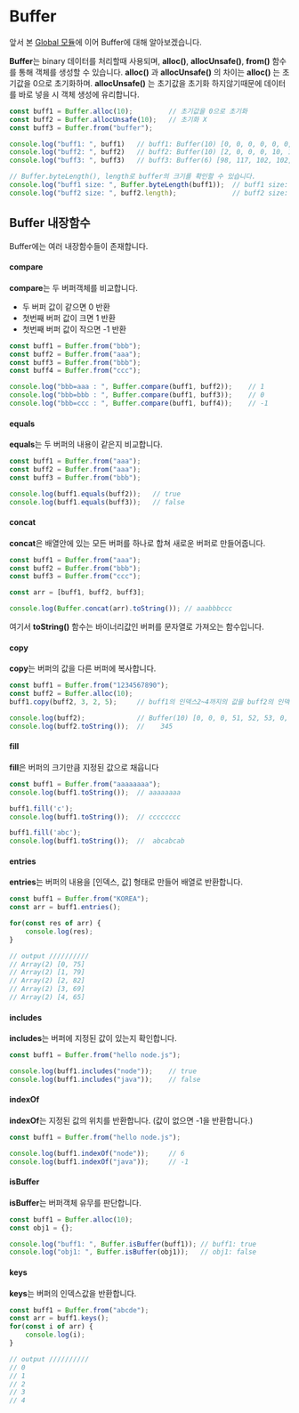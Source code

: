 # Buffer
앞서 본 [Global 모듈](https://github.com/GihongPark/NodePost/blob/master/01.%20Global%20%EB%AA%A8%EB%93%88/global%20module.md)에 이어 Buffer에 대해 알아보겠습니다.

**Buffer**는 binary 데이터를 처리할때 사용되며, **alloc()**, **allocUnsafe()**, **from()** 함수를 통해 객체를 생성할 수 있습니다.
**alloc()** 과 **allocUnsafe()** 의 차이는 **alloc()** 는 초기값을 0으로 초기화하며. **allocUnsafe()** 는 초기값을 초기화 하지않기때문에 데이터를 바로 넣을 시 객체 생성에 유리합니다.
```javascript
const buff1 = Buffer.alloc(10);         // 초기값을 0으로 초기화
const buff2 = Buffer.allocUnsafe(10);   // 초기화 X
const buff3 = Buffer.from("buffer");

console.log("buff1: ", buff1)   // buff1: Buffer(10) [0, 0, 0, 0, 0, 0, 0, 0, …]
console.log("buff2: ", buff2)   // buff2: Buffer(10) [2, 0, 0, 0, 10, 12, 144, 58, …]
console.log("buff3: ", buff3)   // buff3: Buffer(6) [98, 117, 102, 102, 101, 114]

// Buffer.byteLength(), length로 buffer의 크기를 확인할 수 있습니다.
console.log("buff1 size: ", Buffer.byteLength(buff1));  // buff1 size: 10
console.log("buff2 size: ", buff2.length);              // buff2 size: 10
```

## Buffer 내장함수
Buffer에는 여러 내장함수들이 존재합니다.

#### compare
**compare**는 두 버퍼객체를 비교합니다.
* 두 버퍼 값이 같으면 0 반환
* 첫번째 버퍼 값이 크면 1 반환
* 첫번째 버퍼 값이 작으면 -1 반환
```javascript
const buff1 = Buffer.from("bbb");
const buff2 = Buffer.from("aaa");
const buff3 = Buffer.from("bbb");
const buff4 = Buffer.from("ccc");

console.log("bbb=aaa : ", Buffer.compare(buff1, buff2));    // 1
console.log("bbb=bbb : ", Buffer.compare(buff1, buff3));    // 0
console.log("bbb=ccc : ", Buffer.compare(buff1, buff4));    // -1
```

#### equals
**equals**는 두 버퍼의 내용이 같은지 비교합니다.
```javascript
const buff1 = Buffer.from("aaa");
const buff2 = Buffer.from("aaa");
const buff3 = Buffer.from("bbb");

console.log(buff1.equals(buff2));   // true
console.log(buff1.equals(buff3));   // false
```

#### concat
**concat**은 배열안에 있는 모든 버퍼를 하나로 합쳐 새로운 버퍼로 만들어줍니다.
```javascript
const buff1 = Buffer.from("aaa");
const buff2 = Buffer.from("bbb");
const buff3 = Buffer.from("ccc");

const arr = [buff1, buff2, buff3];

console.log(Buffer.concat(arr).toString()); // aaabbbccc
```
여기서 **toString()** 함수는 바이너리값인 버퍼를 문자열로 가져오는 함수입니다.

#### copy
**copy**는 버퍼의 값을 다른 버퍼에 복사합니다.
```javascript
const buff1 = Buffer.from("1234567890");
const buff2 = Buffer.alloc(10);
buff1.copy(buff2, 3, 2, 5);     // buff1의 인덱스2~4까지의 값을 buff2의 인덱스3부터 복사

console.log(buff2);             // Buffer(10) [0, 0, 0, 51, 52, 53, 0, 0, …]
console.log(buff2.toString());  //    345
```

#### fill
**fill**은 버퍼의 크기만큼 지정된 값으로 채웁니다
```javascript
const buff1 = Buffer.from("aaaaaaaa");
console.log(buff1.toString());  // aaaaaaaa

buff1.fill('c');
console.log(buff1.toString());  // cccccccc

buff1.fill('abc');
console.log(buff1.toString());  //  abcabcab
```

#### entries
**entries**는 버퍼의 내용을 [인덱스, 값] 형태로 만들어 배열로 반환합니다.
```javascript
const buff1 = Buffer.from("KOREA");
const arr = buff1.entries();

for(const res of arr) {
    console.log(res);
}

// output //////////
// Array(2) [0, 75]
// Array(2) [1, 79]
// Array(2) [2, 82]
// Array(2) [3, 69]
// Array(2) [4, 65]
```
#### includes
**includes**는 버퍼에 지정된 값이 있는지 확인합니다.
```javascript
const buff1 = Buffer.from("hello node.js");

console.log(buff1.includes("node"));    // true
console.log(buff1.includes("java"));    // false
```

#### indexOf
**indexOf**는 지정된 값의 위치를 반환합니다. (값이 없으면 -1을 반환합니다.)
```javascript
const buff1 = Buffer.from("hello node.js");

console.log(buff1.indexOf("node"));     // 6
console.log(buff1.indexOf("java"));     // -1
```

#### isBuffer
**isBuffer**는 버퍼객체 유무를 판단합니다.
```javascript
const buff1 = Buffer.alloc(10);
const obj1 = {};

console.log("buff1: ", Buffer.isBuffer(buff1)); // buff1: true
console.log("obj1: ", Buffer.isBuffer(obj1));   // obj1: false
```

#### keys
**keys**는 버퍼의 인덱스값을 반환합니다.
```javascript
const buff1 = Buffer.from("abcde");
const arr = buff1.keys();
for(const i of arr) {
    console.log(i);
}

// output //////////
// 0
// 1
// 2
// 3
// 4
```
